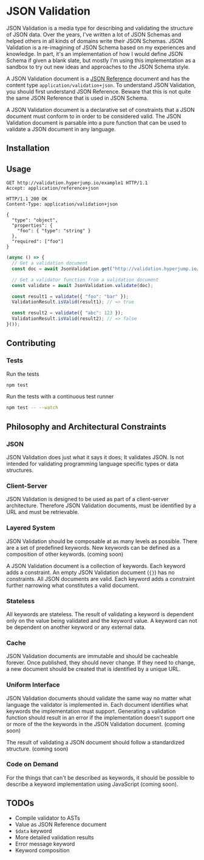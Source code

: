 JSON Validation
===============

JSON Validation is a media type for describing and validating the structure of
JSON data. Over the years, I've written a lot of JSON Schemas and helped others
in all kinds of domains write their JSON Schemas. JSON Validation is a
re-imagining of JSON Schema based on my experiences and knowledge. In part,
it's an implementation of how I would define JSON Schema if given a blank slate,
but mostly I'm using this implementation as a sandbox to try out new ideas and
approaches to the JSON Schema style.

A JSON Validation document is a [JSON Reference](https://github.com/jdesrosiers/json-reference)
document and has the content type `application/validation+json`. To understand
JSON Validation, you should first understand JSON Reference. Beware that this is
not quite the same JSON Reference that is used in JSON Schema.

A JSON Validation document is a declarative set of constraints that a JSON
document must conform to in order to be considered valid. The JSON Validation
document is parsable into a pure function that can be used to validate a JSON
document in any language.

Installation
------------

Usage
-----

```http
GET http://validation.hyperjump.io/example1 HTTP/1.1
Accept: application/reference+json
```

```http
HTTP/1.1 200 OK
Content-Type: application/validation+json

{
  "type": "object",
  "properties": {
    "foo": { "type": "string" }
  },
  "required": ["foo"]
}
```

```javascript
(async () => {
  // Get a validation document
  const doc = await JsonValidation.get("http://validation.hyperjump.io/example1");

  // Get a validator function from a validation document
  const validate = await JsonValidation.validate(doc);

  const result1 = validate({ "foo": "bar" });
  ValidationResult.isValid(result1); // => true

  const result2 = validate({ "abc": 123 });
  ValidationResult.isValid(result2); // => false
}());
```

Contributing
------------

### Tests

Run the tests

```bash
npm test
```

Run the tests with a continuous test runner
```bash
npm test -- --watch
```

Philosophy and Architectural Constraints
---------------------------------------

### JSON

JSON Validation does just what it says it does; It validates JSON. Is not
intended for validating programming language specific types or data structures.

### Client-Server

JSON Validation is designed to be used as part of a client-server architecture.
Therefore JSON Validation documents, must be identified by a URL and must be
retrievable.

### Layered System

JSON Validation should be composable at as many levels as possible. There are a
set of predefined keywords. New keywords can be defined as a composition of
other keywords. (coming soon)

A JSON Validation document is a collection of keywords. Each keyword adds a
constraint. An empty JSON Validation document (`{}`) has no constraints. All JSON
documents are valid. Each keyword adds a constraint further narrowing what
constitutes a valid document.

### Stateless

All keywords are stateless. The result of validating a keyword is dependent
only on the value being validated and the keyword value. A keyword can not be
dependent on another keyword or any external data.

### Cache

JSON Validation documents are immutable and should be cacheable forever. Once
published, they should never change. If they need to change, a new document
should be created that is identified by a unique URL.

### Uniform Interface

JSON Validation documents should validate the same way no matter what language
the validator is implemented in. Each document identifies what keywords the
implementation must support. Generating a validation function should result in
an error if the implementation doesn't support one or more of the the keywords
in the JSON Validation document. (coming soon)

The result of validating a JSON document should follow a standardized structure.
(coming soon)

### Code on Demand

For the things that can't be described as keywords, it should be possible to
describe a keyword implementation using JavaScript (coming soon).

TODOs
-----

* Compile validator to ASTs
* Value as JSON Reference document
* `$data` keyword
* More detailed validation results
* Error message keyword
* Keyword composition

